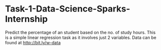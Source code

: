 # Task-1-Data-Science-Sparks-Internship
Predict the percentage of an student based on the no. of study hours. 
This is a simple linear regression task as it involves just 2 variables.
Data can be found at http://bit.ly/w-data
